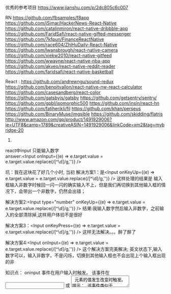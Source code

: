优秀的参考项目 https://www.jianshu.com/p/2dc805c6c007

RN
https://github.com/fbsamples/f8app
https://github.com/iSimar/HackerNews-React-Native
https://github.com/catalinmiron/react-native-dribbble-app
https://github.com/FaridSafi/react-native-gifted-messenger
https://github.com/7kfpun/FinanceReactNative
https://github.com/race604/ZhiHuDaily-React-Native
https://github.com/lwansbrough/react-native-camera
https://github.com/xiekw2010/react-native-gitfeed
https://github.com/wwayne/react-native-nba-app
https://github.com/akveo/react-native-reddit-reader
https://github.com/faridsafi/react-native-basketball

React :
https://github.com/andrewngu/sound-redux
https://github.com/benoitvallon/react-native-nw-react-calculator
https://github.com/casesandberg/react-color
https://github.com/gatsbyjs/gatsby
https://github.com/getsentry/sentry/
https://github.com/gpbl/isomorphic500
https://github.com/insin/react-hn
https://github.com/fatiherikli/fil
https://github.com/khan/perseus
https://github.com/BinaryMuse/imgsible
https://github.com/skidding/flatris
http://www.amazon.com/gp/product/1491929006?ie=UTF8&camp=1789&creativeASIN=1491929006&linkCode=xm2&tag=mybridge-20


1.
react中input 只能输入数字  
answer:<Input onInput={(e) => e.target.value = e.target.value.replace(/[^\d]/g,'')} />

坑：我在这块花了好几个小时, 当初
解决方案1：是<Input onKeyUp={(e) => e.target.value = e.target.value.replace(/[^\d]/g,'')} />
这样处理的结果是  输入框输入非数字时候回一闪一闪的确实输入不上，但是我们再切换到其他输入框的情况下，会带出一个非数字，仍然会出错；

解决方案2:<Input type="number" onKeyUp={(e) => e.target.value = e.target.value.replace(/[^\d]/g,'')} />
结果:我输入数字然后输入非数字，之前输入的全部清除掉,这样用户体验不是很好

解决方案3：<Input onKeyPress={(e) => e.target.value = e.target.value.replace(/[^\d]/g,'')} />
这样无法解决。。。醉了醉了

解决方案4:<Input onInput={(e) => e.target.value = e.target.value.replace(/[^\d]/g,'')} />
这个解决方案完美解决;
英文状态下,输入数字可以，输入非数字，不是闪烁，切换到其他输入框也不会出现上个输入框出现的非 

知识点：
oninput 事件在用户输入时触发。
该事件在 <input> 或 <textarea> 元素的值发生改变时触发。
提示： 该事件类似于 onchange 事件。不同之处在于 oninput 事件在元素值发生变化是立即触发， onchange 在元素失去焦点时触发。另外一点不同是 onchange 事件也可以作用于 <keygen> 和 <select> 元素。
参考地址:
@1.http://www.runoob.com/jsref/event-oninput.html
@2.https://blog.csdn.net/freshlover/article/details/39050609

2.
在文件中 组件文件名称小写，文件名称首字母大写；

3.
react-from-wrappedComponentRef
表单验证，如果父组件想要验证子组件中的form表单值，
以前的做法是，在子组件中拿到form表单值，通过父组件的一个方法拿到这些值，这个看起来可以使用，但是总感觉有点不妥.
其实可以使用 wrappedComponentRef={(form) => this.offerForm = form}  
eg 父组件调用BasicInfo， <BasicInfo wrappedComponentRef={(form) => this.offerForm = form} {...totalData} /> 这样就可以获取到BasicInfo中的form表单值；

4.
在封装form表单中使用封装组件的话，form表单如何拿到组件中的value值呢？
其实可以在自己的组件中使用onChange方法就可以解决；form如何能拿到各个值，原因就是ant-design在封装组件的时候会有onChange事件(语言没有组织好)

5.
在一次做一个页面， 这个页面是有一张很长的大图和一个button按钮组成（图片自适应，所以img不设置高度）
我的做法是，把图片切割成多个小图片,然后使用定位吧按钮定位到底部。但是这个时候出现了一个问题。就是每次加载图片的时候，图片还没有加载出来，装载button的div有高度，直接跑到顶部。给用户的感觉就是button按钮一闪一闪的。效果很差。  

处理方法:给button按钮上方的图片加上最小高度就可以解决这个问题

解决前：
<img style={{width:'100%'}} src={First} />
<img style={{width:'100%'}} src={Second} />
<img style={{width:'100%'}} src={Third} />
<img style={{width:'100%'}} src={Four} />
<img style={{width:'100%'}} src={Five} />
<img style={{width:'100%'}} src={Six} />
<img style={{width:'100%'}} src={Seven} />
<img style={{width:'100%'}} src={Eight} />
<div style={{width:'100%',height:'74px',position:'relative'}}>
	<img className="u-btn" src={Nine} onClick={(e) => this.Todeliver(e)} />
</div>
解决后：
<div style={{width:'100%',minHeight:'340px'}}><img style={{width:'100%'}} src={First} /></div>
<div style={{width:'100%',minHeight:'520px'}}><img style={{width:'100%'}} src={Second} /></div>
<img style={{width:'100%'}} src={Third} />
<img style={{width:'100%'}} src={Four} />
<img style={{width:'100%'}} src={Five} />
<img style={{width:'100%'}} src={Six} />
<img style={{width:'100%'}} src={Seven} />
<img style={{width:'100%'}} src={Eight} />
<div style={{width:'100%',height:'74px',position:'relative'}}>
	<img className="u-btn" src={Nine} onClick={(e) => this.Todeliver(e)} />
</div>

6.
react在写style样式的时候  width和height 的值都可以写成数字；   eg:width:100，  解析的时候会解析成px
!!! lineHight这样的既可以写px又可以写数字的属性  不可以直接写成数字

7. 
在render中 
arr.map((item,index) => {
	return 
	<li> 
		111
	</li>
})
上面的写法是没有返回值的；
需要这样写：
arr.map((item,index) => {
	return <li> 
		111
	</li>
})

8.
大文件上传（分片上传）   https://www.jianshu.com/p/0d1421df0e0d

9.
不是同一个页面最好不要使用store  会出现问题

10.  React 将字符串解析成HTML的DOM节点
@1
<section dangerouslySetInnerHTML={{__html: '<div>1111</div>'}}></section>
@2 react-html-parser  这个组件是作用如下
eg：
import React from 'react';
import ReactHtmlParser, { processNodes, convertNodeToElement, htmlparser2 } from 'react-html-parser';
 
class HtmlComponent extends React.Component {
  render() {
    const html = '<div>Example HTML string</div>';
    return <div>{ ReactHtmlParser(html) }</div>;


 11.
 两个循环同时写的时候  例如下面是错误的
 (value.appendixKey || []).map(item => appendixKeyNosKeys.push(item.nosKey))
(value.workAppendixKeys || []).map(item => workAppendixKeysNosKeys.push(item.nosKey))

正确的是下面的
(value.appendixKey || []).map(item => appendixKeyNosKeys.push(item.nosKey));
(value.workAppendixKeys || []).map(item => workAppendixKeysNosKeys.push(item.nosKey));
循环结束需要在后面加上';'
否则会报错如下：proxyConsole.js:56 TypeError: (value.appendixKey || []).map(...) is not a function
